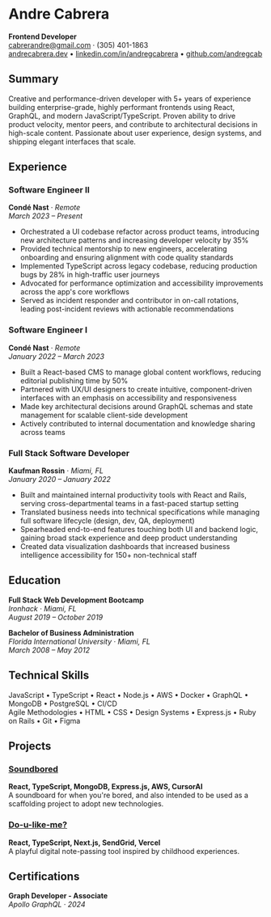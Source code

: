# Andre Cabrera

**Frontend Developer**  
cabrerandre@gmail.com · (305) 401-1863  
[andrecabrera.dev](https://www.andrecabrera.dev) • [linkedin.com/in/andregcabrera](https://linkedin.com/in/andregcabrera) • [github.com/andregcab](https://github.com/andregcab)

## Summary

Creative and performance-driven developer with 5+ years of experience building enterprise-grade, highly performant frontends using React, GraphQL, and modern JavaScript/TypeScript. Proven ability to drive product velocity, mentor peers, and contribute to architectural decisions in high-scale content. Passionate about user experience, design systems, and shipping elegant interfaces that scale.

## Experience

### Software Engineer II  
**Condé Nast** · *Remote*  
_March 2023 – Present_

- Orchestrated a UI codebase refactor across product teams, introducing new architecture patterns and increasing developer velocity by 35%
- Provided technical mentorship to new engineers, accelerating onboarding and ensuring alignment with code quality standards
- Implemented TypeScript across legacy codebase, reducing production bugs by 28% in high-traffic user journeys
- Advocated for performance optimization and accessibility improvements across the app's core workflows
- Served as incident responder and contributor in on-call rotations, leading post-incident reviews with actionable recommendations

### Software Engineer I  
**Condé Nast** · *Remote*  
_January 2022 – March 2023_

- Built a React-based CMS to manage global content workflows, reducing editorial publishing time by 50%
- Partnered with UX/UI designers to create intuitive, component-driven interfaces with an emphasis on accessibility and responsiveness
- Made key architectural decisions around GraphQL schemas and state management for scalable client-side development
- Actively contributed to internal documentation and knowledge sharing across teams

### Full Stack Software Developer  
**Kaufman Rossin** · *Miami, FL*  
_January 2020 – January 2022_

- Built and maintained internal productivity tools with React and Rails, serving cross-departmental teams in a fast-paced startup setting
- Translated business needs into technical specifications while managing full software lifecycle (design, dev, QA, deployment)
- Spearheaded end-to-end features touching both UI and backend logic, gaining broad stack experience and deep product understanding
- Created data visualization dashboards that increased business intelligence accessibility for 150+ non-technical staff

## Education

**Full Stack Web Development Bootcamp**  
*Ironhack · Miami, FL*  
_August 2019 – October 2019_

**Bachelor of Business Administration**  
*Florida International University · Miami, FL*  
_March 2008 – May 2012_

## Technical Skills

JavaScript • TypeScript • React • Node.js • AWS • Docker • GraphQL • MongoDB • PostgreSQL • CI/CD  
Agile Methodologies • HTML • CSS • Design Systems • Express.js • Ruby on Rails • Git • Figma

## Projects

### [Soundbored](https://soundbored.com)  
**React, TypeScript, MongoDB, Express.js, AWS, CursorAI**  
A soundboard for when you're bored, and also intended to be used as a scaffolding project to adopt new technologies.

### [Do-u-like-me?](https://doulikeme.online)  
**React, TypeScript, Next.js, SendGrid, Vercel**  
A playful digital note-passing tool inspired by childhood experiences.

## Certifications

**Graph Developer - Associate**  
_Apollo GraphQL · 2024_

